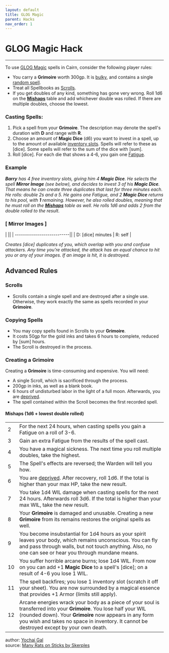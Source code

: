 ```yaml
---
layout: default
title: GLOG Magic
parent: Hacks
nav_order: 1
---
```


# GLOG Magic Hack
---
To use [GLOG Magic](http://goblinpunch.blogspot.com/2016/09/the-glog-wizards.html) spells in Cairn, consider the following player rules:
- You carry a **Grimoire** worth 300gp. It is [bulky](cairn-srd/#inventory), and contains a single [random spell](https://drive.google.com/file/d/1OTVy-5Vm44xhRmFO4tKFCJto-_cw0xYtD8lNj8AsSJY/view?pli=1).
- Treat all Spellbooks as [Scrolls](/hacks/glog-magic/#scrolls).
- If you get doubles of any kind, something has gone very wrong. Roll 1d6 on the [**Mishaps**](https://cairnrpg.com/hacks/glog-magic/#mishaps-sum-of-doubles-rolled) table and add whichever double was rolled. If there are multiple doubles, choose the lowest.

### Casting Spells:
1. Pick a spell from your **Grimoire**. The description may denote the spell's duration with **D** and range with **R**.
2. Choose an amount of **Magic Dice** (d6) you want to invest in a spell, up to the amount of available [inventory slots](cairn-srd/#inventory). Spells will refer to these as [dice]. Some spells will refer to the sum of the dice with [sum].
3. Roll [dice]. For each die that shows a 4-6, you gain one [Fatigue](/cairn-srd/#rules).

### **Example**
_**Barry** has 4 free inventory slots, giving him 4 **Magic Dice**. He selects the spell **Mirror Image** (see below), and decides to invest 3 of his **Magic Dice**. That means he can create three duplicates that last for three minutes each. He rolls: double 2s and a 5. He gains one Fatigue, and 2 **Magic Dice** returns to his pool, with **1** remaining. However, he also rolled doubles, meaning that he must roll on the [**Mishaps**](https://cairnrpg.com/hacks/glog-magic/#mishaps-sum-of-doubles-rolled) table as well. He rolls 1d6 and adds 2 from the double rolled to the result._

### [ **Mirror Images** ]

|                            ||
| ---------------------------||
| D: [dice] minutes | R: self |

_Creates [dice] duplicates of you, which overlap with you and confuse attackers. Any time you’re attacked, the attack has an equal chance to hit you or any of your images. If an image is hit, it is destroyed._

## Advanced Rules

### **Scrolls**
- Scrolls contain a single spell and are destroyed after a single use. Otherwise, they work exactly the same as spells recorded in your **Grimoire**.

### **Copying Spells**
- You may copy spells found in Scrolls to your **Grimoire**.
- It costs 50gp for the gold inks and takes 6 hours to complete, reduced by [sum] hours.
- The Scroll is destroyed in the process.

### **Creating a Grimoire**
Creating a **Grimoire** is time-consuming and expensive. You will need:
- A single Scroll, which is sacrificed through the process.
- 200gp in inks, as well as a blank book.
- 6 hours of undisturbed labor in the light of a full moon. Afterwards, you are [deprived](https://cairnrpg.com/cairn-srd/#rules).
- The spell contained within the Scroll becomes the first recorded spell.

#### Mishaps (1d6 + lowest double rolled)

||                 |
| ---- | ---- |
|2|For the next 24 hours, when casting spells you gain a Fatigue on a roll of 3-6.|
|3|Gain an extra Fatigue from the results of the spell cast.|
|4|You have a magical sickness. The next time you roll multiple doubles, take the highest.|
|5|The Spell's effects are reversed; the Warden will tell you how. |
|6|You are [deprived](https://cairnrpg.com/cairn-srd/#rules). After recovery, roll 1d6. If the total is higher than your max HP, take the new result.|
|7|You take 1d4 WIL damage when casting spells for the next 24 hours. Afterwards roll 3d6. If the total is higher than your max WIL, take the new result.|
|8 |Your **Grimoire** is damaged and unusable. Creating a new **Grimoire** from its remains restores the original spells as well.|
|9 |You become insubstantial for 1d4 hours as your spirit leaves your body, which remains unconscious. You can fly and pass through walls, but not touch anything. Also, no one can see or hear you through mundane means.|
|10 |You suffer horrible arcane burns; lose 1d4 WIL. From now on you can add +1 **Magic Dice** to a spell's [dice]; on a result of 4-6 you lose 1 WIL.|
|11 |The spell backfires; you lose 1 inventory slot (scratch it off your sheet). You are now surrounded by a magical essence that provides +1 Armor (limits still apply).|
|12 |Arcane energies wrack your body as a piece of your soul is transferred into your **Grimoire**. You lose half your WIL (rounded down). Your **Grimoire** now appears in any form you wish and takes no space in inventory. It cannot be destroyed except by your own death.|


author: [Yochai Gal](https://newschoolrevolution.com)  
source: [Many Rats on Sticks by Skerples](https://drive.google.com/file/d/1wOAkBOCUSjnthMEnIsPVT1LSOCQzd88j/view?pli=1)
